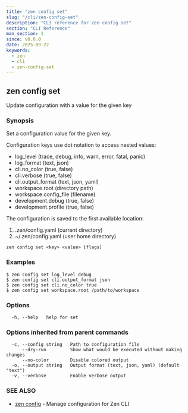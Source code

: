 ```yaml
---
title: "zen config set"
slug: "/cli/zen-config-set"
description: "CLI reference for zen config set"
section: "CLI Reference"
man_section: 1
since: v0.0.0
date: 2025-09-22
keywords:
  - zen
  - cli
  - zen-config-set
---
```


## zen config set

Update configuration with a value for the given key

### Synopsis

Set a configuration value for the given key.

Configuration keys use dot notation to access nested values:
- log_level (trace, debug, info, warn, error, fatal, panic)
- log_format (text, json)
- cli.no_color (true, false)
- cli.verbose (true, false)
- cli.output_format (text, json, yaml)
- workspace.root (directory path)
- workspace.config_file (filename)
- development.debug (true, false)
- development.profile (true, false)

The configuration is saved to the first available location:
1. .zen/config.yaml (current directory)
2. ~/.zen/config.yaml (user home directory)

```
zen config set <key> <value> [flags]
```

### Examples

```
$ zen config set log_level debug
$ zen config set cli.output_format json
$ zen config set cli.no_color true
$ zen config set workspace.root /path/to/workspace

```

### Options

```
  -h, --help   help for set
```

### Options inherited from parent commands

```
  -c, --config string   Path to configuration file
      --dry-run         Show what would be executed without making changes
      --no-color        Disable colored output
  -o, --output string   Output format (text, json, yaml) (default "text")
  -v, --verbose         Enable verbose output
```

### SEE ALSO

* [zen config](zen-config.md.md)	 - Manage configuration for Zen CLI

